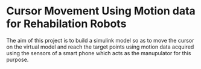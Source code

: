 # Cursor Movement Using Motion data for Rehabilation Robots
The aim of this project is to build a simulink model so as to move the cursor on the virtual model and reach the target points using motion data acquired using the sensors of a smart phone which acts as the manupulator for this purpose.
